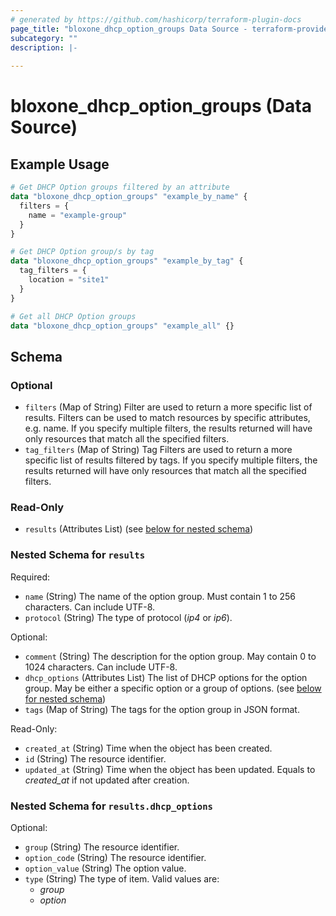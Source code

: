 ```yaml
---
# generated by https://github.com/hashicorp/terraform-plugin-docs
page_title: "bloxone_dhcp_option_groups Data Source - terraform-provider-bloxone"
subcategory: ""
description: |-
  
---
```


# bloxone_dhcp_option_groups (Data Source)



## Example Usage

```terraform
# Get DHCP Option groups filtered by an attribute
data "bloxone_dhcp_option_groups" "example_by_name" {
  filters = {
    name = "example-group"
  }
}

# Get DHCP Option group/s by tag
data "bloxone_dhcp_option_groups" "example_by_tag" {
  tag_filters = {
    location = "site1"
  }
}

# Get all DHCP Option groups
data "bloxone_dhcp_option_groups" "example_all" {}
```

<!-- schema generated by tfplugindocs -->
## Schema

### Optional

- `filters` (Map of String) Filter are used to return a more specific list of results. Filters can be used to match resources by specific attributes, e.g. name. If you specify multiple filters, the results returned will have only resources that match all the specified filters.
- `tag_filters` (Map of String) Tag Filters are used to return a more specific list of results filtered by tags. If you specify multiple filters, the results returned will have only resources that match all the specified filters.

### Read-Only

- `results` (Attributes List) (see [below for nested schema](#nestedatt--results))

<a id="nestedatt--results"></a>
### Nested Schema for `results`

Required:

- `name` (String) The name of the option group. Must contain 1 to 256 characters. Can include UTF-8.
- `protocol` (String) The type of protocol (_ip4_ or _ip6_).

Optional:

- `comment` (String) The description for the option group. May contain 0 to 1024 characters. Can include UTF-8.
- `dhcp_options` (Attributes List) The list of DHCP options for the option group. May be either a specific option or a group of options. (see [below for nested schema](#nestedatt--results--dhcp_options))
- `tags` (Map of String) The tags for the option group in JSON format.

Read-Only:

- `created_at` (String) Time when the object has been created.
- `id` (String) The resource identifier.
- `updated_at` (String) Time when the object has been updated. Equals to _created_at_ if not updated after creation.

<a id="nestedatt--results--dhcp_options"></a>
### Nested Schema for `results.dhcp_options`

Optional:

- `group` (String) The resource identifier.
- `option_code` (String) The resource identifier.
- `option_value` (String) The option value.
- `type` (String) The type of item. Valid values are:
  * _group_
  * _option_

